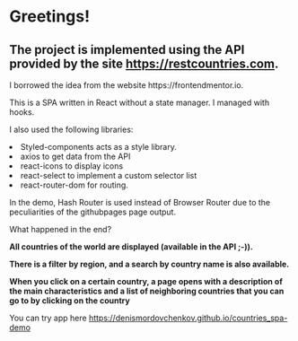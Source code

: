 # Greetings!
## The project is implemented using the API provided by the site https://restcountries.com.

<p>I borrowed the idea from the website https://frontendmentor.io.</p>
<p>This is a SPA written in React without a state manager. I managed with hooks.</p>

<p>I also used the following libraries:</p>
<li>Styled-components acts as a style library.</li>
<li>axios to get data from the API</li>
<li>react-icons to display icons</li>
<li>react-select to implement a custom selector list</li>
<li>react-router-dom for routing.</li>

<p>In the demo, Hash Router is used instead of Browser Router due to the peculiarities of the githubpages page output.</p>

<p>What happened in the end?</p>  

__All countries of the world are displayed (available in the API ;-)).__  


__There is a filter by region, and a search by country name is also available.__  


__When you click on a certain country, a page opens with a description of the main characteristics and a list of neighboring countries that you can go to by clicking on the country__

You can try app here https://denismordovchenkov.github.io/countries_spa-demo
